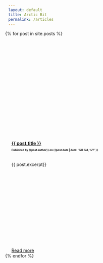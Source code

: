 ```yaml
---
layout: default
title: Arctic Bit
permalink: /articles
---
```



<div class="container" style="min-height: 80vh">
    <div class="row" style="margin: 0 -10px;">
    {% for post in site.posts %}
        <div class="col s12 m6" style="padding: 0 20px">
            <div style="background-image: url('{{ post.splash }}'); background-position: center center; background-size: cover; height: 300px;margin-bottom: 30px">
            </div>        
                    <h4 style="margin: 0;padding:0;">
                        <a href="{{ post.url }}">{{ post.title }}</a>
                        <small style="display: block;font-size: .6em;text-transform:initial;margin-top:8px">Published by {{post.author}} on {{post.date | date: '%B %d, %Y' }}</small>
                    </h4>
                    <article style="text-align: justify; margin: 32px 0;height: 240px">
                        {{ post.excerpt}}
                    </article>
                    <div class="right-align">
                        <a class="cta" href="{{post.url}}">Read more</a>
                    </div>
        </div>
            {% endfor %}
    </div>
</div>